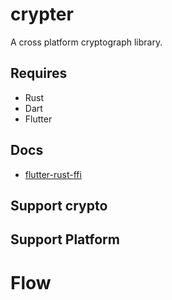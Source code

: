 # crypter

A cross platform cryptograph library.

## Requires

- Rust
- Dart
- Flutter

## Docs

- [flutter-rust-ffi](https://github.com/brickpop/flutter-rust-ffi/blob/master/README.md)

## Support crypto

## Support Platform



# Flow
